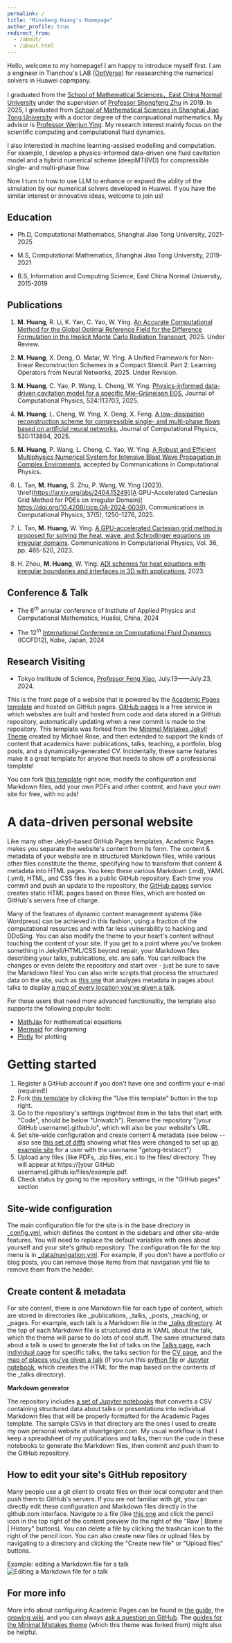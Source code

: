 ```yaml
---
permalink: /
title: "Minsheng Huang's Homepage"
author_profile: true
redirect_from:
  - /about/
  - /about.html
---
```


 Hello, welcome to my homepage! I am happy to introduce myself first. I am a engineer in Tianchou's LAB ([OptVerse](https://www.huaweicloud.com/product/optverse.html)) for reasearching the numerical solvers in Huawei copmpany.

 I graduated from the [School of Mathematical Sciences，East China Normal University](https://math.ecnu.edu.cn/) under the supervison of [Professor Shengfeng Zhu](https://math.ecnu.edu.cn/~sfzhu/intro_c.html?language=1&id=177) in 2019. In 2025, I graduated from [School of Mathematical Sciences in Shanghai Jiao Tong University](https://math.sjtu.edu.cn/) with a doctor degree of the compuational mathematics. My advisor is [Professor Wenjun Ying](https://math.sjtu.edu.cn/faculty/wying/). My research interest mainly focus on the scientific computing and computational fluid dynamics.

 I also interested in machine learning-assised modelling and computation. For example, I develop a physics-informed data-driven one fluid cavitation model and a hybrid numerical scheme (deepMTBVD) for compressible single- and multi-phase flow.

 Now I turn to how to use LLM to enhance or expand the ablity of the simulation by our numerical solvers developed in Huawei. If you have the similar interest or innovative ideas, welcome to join us!

 Education
 ---

 - Ph.D, Computational Mathematics, Shanghai Jiao Tong University, 2021-2025

 - M.S,  Computational Mathematics, Shanghai Jiao Tong University, 2019-2021

 - B.S,  Information and Computing Science, East China Normal University, 2015-2019


Publications
---
1. $\textbf{M. Huang}$, R. Li, K. Yan, C. Yao, W. Ying. [An Accurate Computational Method for the Global Optimal Reference Field for the Difference Formulation in the Implicit Monte Carlo Radiation Transport](https://arxiv.org/abs/2411.02407), 2025. Under Review.

2. $\textbf{M. Huang}$, X. Deng, O. Matar, W. Ying. A Unified Framework for Non-linear Reconstruction Schemes in a Compact Stencil. Part 2: Learning Operators from Neural Networks, 2025. Under Revision.

3. $\textbf{M. Huang}$, C. Yao, P. Wang, L. Cheng, W. Ying. [Physics-informed data-driven cavitation model for a specific Mie–Grüneisen EOS](https://www.sciencedirect.com/science/article/pii/S0021999124009513), Journal of Computational Physics, 524:113703, 2025.

4. $\textbf{M. Huang}$,  L. Cheng, W. Ying, X. Deng, X. Feng. [A low-dissipation reconstruction scheme for compressible single- and multi-phase flows based on artificial neural networks](https://www.sciencedirect.com/science/article/pii/S0021999125001779), Journal of Computational Physics, 530:113894, 2025.

5. $\textbf{M. Huang}$, P. Wang, L. Cheng, C. Yao, W. Ying. [A Robust and Efficient Multiphysics Numerical System for Intensive Blast Wave Propagation in Complex Enviroments](https://arxiv.org/abs/2411.02407), accepted by Communications in Computational Physics.

6. L. Tan, $\textbf{M. Huang}$, S. Zhu, P. Wang, W. Ying (2023). \href{https://arxiv.org/abs/2404.15249}[A GPU-Accelerated Cartesian Grid Method for PDEs on Irregular Domain]( https://doi.org/10.4208/cicp.OA-2024-0039), Communications in Computational Physics, 37(5), 1250-1276, 2025.

7. L. Tan, $\textbf{M. Huang}$, W. Ying. [A GPU-accelerated Cartesian grid method is proposed for solving the heat, wave, and Schrodinger equations on irregular domains](https://www.global-sci.org/intro/article_detail/cicp/23390.html). Communications in Computational Physics, Vol. 36, pp. 485-520, 2023.

8. H. Zhou, $\textbf{M. Huang}$, W. Ying. [ADI schemes for heat equations with irregular boundaries and interfaces in 3D with applications](https://arxiv.org/abs/2309.00979), 2023.

Conference & Talk
---
- The $6^{th}$ annular conference of Institute of Applied Physics and Computational Mathematics, Huailai, China, 2024

- The $12^{th}$ [International Conference on Computational Fluid Dynamics](https://www.iccfd.org/) (ICCFD12), Kobe, Japan, 2024


Research Visiting
---
- Tokyo Institude of Science, [Professor Feng Xiao](https://www.xiao.mech.e.titech.ac.jp/xiao-profile-new.html), July.13——July.23, 2024.



This is the front page of a website that is powered by the [Academic Pages template](https://github.com/academicpages/academicpages.github.io) and hosted on GitHub pages. [GitHub pages](https://pages.github.com) is a free service in which websites are built and hosted from code and data stored in a GitHub repository, automatically updating when a new commit is made to the repository. This template was forked from the [Minimal Mistakes Jekyll Theme](https://mmistakes.github.io/minimal-mistakes/) created by Michael Rose, and then extended to support the kinds of content that academics have: publications, talks, teaching, a portfolio, blog posts, and a dynamically-generated CV. Incidentally, these same features make it a great template for anyone that needs to show off a professional template!

 You can fork [this template](https://github.com/academicpages/academicpages.github.io) right now, modify the configuration and Markdown files, add your own PDFs and other content, and have your own site for free, with no ads!

A data-driven personal website
======
Like many other Jekyll-based GitHub Pages templates, Academic Pages makes you separate the website's content from its form. The content & metadata of your website are in structured Markdown files, while various other files constitute the theme, specifying how to transform that content & metadata into HTML pages. You keep these various Markdown (.md), YAML (.yml), HTML, and CSS files in a public GitHub repository. Each time you commit and push an update to the repository, the [GitHub pages](https://pages.github.com/) service creates static HTML pages based on these files, which are hosted on GitHub's servers free of charge.

Many of the features of dynamic content management systems (like Wordpress) can be achieved in this fashion, using a fraction of the computational resources and with far less vulnerability to hacking and DDoSing. You can also modify the theme to your heart's content without touching the content of your site. If you get to a point where you've broken something in Jekyll/HTML/CSS beyond repair, your Markdown files describing your talks, publications, etc. are safe. You can rollback the changes or even delete the repository and start over - just be sure to save the Markdown files! You can also write scripts that process the structured data on the site, such as [this one](https://github.com/academicpages/academicpages.github.io/blob/master/talkmap.ipynb) that analyzes metadata in pages about talks to display [a map of every location you've given a talk](https://academicpages.github.io/talkmap.html).

For those users that need more advanced functionality, the template also supports the following popular tools:
- [MathJax](https://www.mathjax.org/) for mathematical equations
- [Mermaid](https://mermaid.js.org/) for diagraming
- [Plotly](https://plotly.com/javascript/) for plotting

Getting started
======
1. Register a GitHub account if you don't have one and confirm your e-mail (required!)
1. Fork [this template](https://github.com/academicpages/academicpages.github.io) by clicking the "Use this template" button in the top right.
1. Go to the repository's settings (rightmost item in the tabs that start with "Code", should be below "Unwatch"). Rename the repository "[your GitHub username].github.io", which will also be your website's URL.
1. Set site-wide configuration and create content & metadata (see below -- also see [this set of diffs](http://archive.is/3TPas) showing what files were changed to set up [an example site](https://getorg-testacct.github.io) for a user with the username "getorg-testacct")
1. Upload any files (like PDFs, .zip files, etc.) to the files/ directory. They will appear at https://[your GitHub username].github.io/files/example.pdf.
1. Check status by going to the repository settings, in the "GitHub pages" section

Site-wide configuration
------
The main configuration file for the site is in the base directory in [_config.yml](https://github.com/academicpages/academicpages.github.io/blob/master/_config.yml), which defines the content in the sidebars and other site-wide features. You will need to replace the default variables with ones about yourself and your site's github repository. The configuration file for the top menu is in [_data/navigation.yml](https://github.com/academicpages/academicpages.github.io/blob/master/_data/navigation.yml). For example, if you don't have a portfolio or blog posts, you can remove those items from that navigation.yml file to remove them from the header.

Create content & metadata
------
For site content, there is one Markdown file for each type of content, which are stored in directories like _publications, _talks, _posts, _teaching, or _pages. For example, each talk is a Markdown file in the [_talks directory](https://github.com/academicpages/academicpages.github.io/tree/master/_talks). At the top of each Markdown file is structured data in YAML about the talk, which the theme will parse to do lots of cool stuff. The same structured data about a talk is used to generate the list of talks on the [Talks page](https://academicpages.github.io/talks), each [individual page](https://academicpages.github.io/talks/2012-03-01-talk-1) for specific talks, the talks section for the [CV page](https://academicpages.github.io/cv), and the [map of places you've given a talk](https://academicpages.github.io/talkmap.html) (if you run this [python file](https://github.com/academicpages/academicpages.github.io/blob/master/talkmap.py) or [Jupyter notebook](https://github.com/academicpages/academicpages.github.io/blob/master/talkmap.ipynb), which creates the HTML for the map based on the contents of the _talks directory).

**Markdown generator**

The repository includes [a set of Jupyter notebooks](https://github.com/academicpages/academicpages.github.io/tree/master/markdown_generator
) that converts a CSV containing structured data about talks or presentations into individual Markdown files that will be properly formatted for the Academic Pages template. The sample CSVs in that directory are the ones I used to create my own personal website at stuartgeiger.com. My usual workflow is that I keep a spreadsheet of my publications and talks, then run the code in these notebooks to generate the Markdown files, then commit and push them to the GitHub repository.

How to edit your site's GitHub repository
------
Many people use a git client to create files on their local computer and then push them to GitHub's servers. If you are not familiar with git, you can directly edit these configuration and Markdown files directly in the github.com interface. Navigate to a file (like [this one](https://github.com/academicpages/academicpages.github.io/blob/master/_talks/2012-03-01-talk-1.md) and click the pencil icon in the top right of the content preview (to the right of the "Raw | Blame | History" buttons). You can delete a file by clicking the trashcan icon to the right of the pencil icon. You can also create new files or upload files by navigating to a directory and clicking the "Create new file" or "Upload files" buttons.

Example: editing a Markdown file for a talk
![Editing a Markdown file for a talk](/images/editing-talk.png)

For more info
------
More info about configuring Academic Pages can be found in [the guide](https://academicpages.github.io/markdown/), the [growing wiki](https://github.com/academicpages/academicpages.github.io/wiki), and you can always [ask a question on GitHub](https://github.com/academicpages/academicpages.github.io/discussions). The [guides for the Minimal Mistakes theme](https://mmistakes.github.io/minimal-mistakes/docs/configuration/) (which this theme was forked from) might also be helpful.

